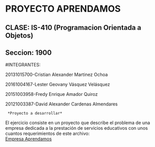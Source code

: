 PROYECTO APRENDAMOS
===================

CLASE: IS-410 (Programacion Orientada a Objetos) 
------------------------------------------------

Seccion: 1900
-------------

#INTEGRANTES:


20131015700-Cristian Alexander Martinez Ochoa

20161004167-Lester Geovany Vásquez Velásquez

20151003958-Fredy Enrique Amador Quiroz

20121003387-David Alexander Cardenas Almendares



     *Proyecto a desarrollar*
  

El ejercicio consiste en un proyecto que describe el problema de una empresa 
dedicada a la prestación de servicios educativos con unos cuantos requerimientos 
de este archivo:  
[Empresa Aprendamos](https://github.com/AlxZeroX/POO-1900/blob/master/Docs/Proyecto%20de%20POO.pdf)

